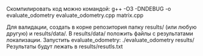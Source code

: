 Скомпилировать код можно командой:
g++ -O3 -DNDEBUG -o evaluate_odometry evaluate_odometry.cpp matrix.cpp

Для валидации, создать в корне репозитория папку results/ (или любую другую) и results/data/. В results/data/ положить файлы с результатами локализации. Запустить evaluate_odometry:
./evaluate_odometry results/
Результаты будут лежать в results/resutls.txt

